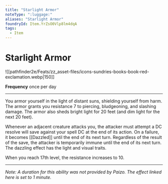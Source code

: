 ```yaml
---
title: "Starlight Armor"
noteType: ":luggage:"
aliases: "Starlight Armor"
foundryId: Item.YrZsO0Vlp8lm4dqA
tags:
  - Item
---
```


# Starlight Armor
![[pathfinder2e/Feats/zz_asset-files/icons-sundries-books-book-red-exclamation.webp|150]]

**Frequency** once per day

* * *

You armor yourself in the light of distant suns, shielding yourself from harm. The armor grants you resistance 7 to piercing, bludgeoning, and slashing damage. The armor also sheds bright light for 20 feet (and dim light for the next 20 feet).

Whenever an adjacent creature attacks you, the attacker must attempt a DC resolve will save against your spell DC at the end of its action. On a failure, it becomes [[Dazzled]] until the end of its next turn. Regardless of the result of the save, the attacker is temporarily immune until the end of its next turn. The dazzling effect has the light and visual traits.

When you reach 17th level, the resistance increases to 10.

* * *

_Note: A duration for this ability was not provided by Paizo. The effect linked here is set to 1 minute._
